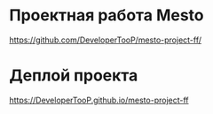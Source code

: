 # Проектная работа Mesto
https://github.com/DeveloperTooP/mesto-project-ff/

# Деплой проекта
https://DeveloperTooP.github.io/mesto-project-ff